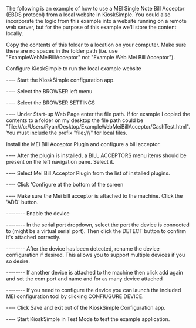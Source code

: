 The following is an example of how to use a MEI Single Note Bill Acceptor (EBDS protocol) from a local website in KioskSimple.  You could also incorporate the logic from this example into a website running on a remote web server, but for the purpose of this example we'll store the content locally.

Copy the contents of this folder to a location on your computer.  Make sure there are no spaces in the folder path (i.e. use "ExampleWebMeiBillAcceptor" not "Example Web Mei Bill Acceptor").

Configure KioskSimple to run the local example website

---- Start the KioskSimple configuration app.

---- Select the BROWSER left menu 

---- Select the BROWSER SETTINGS

---- Under Start-up Web Page enter the file path.  If for example I copied the contents to a folder on my desktop the file path could be "file:///c:/Users/Ryan/Desktop/ExampleWebMeiBillAcceptor/CashTest.html".  You must include the prefix "file:///" for local files.


Install the MEI Bill Acceptor Plugin and configure a bill acceptor. 

---- After the plugin is installed, a BILL ACCEPTORS menu items should be present on the left navigation pane. Select it. 

---- Select Mei Bill Acceptor Plugin from the list of installed plugins. 

---- Click 'Configure at the bottom of the screen

---- Make sure the Mei bill acceptor is attached to the machine. Click the 'ADD' button. 

-------- Enable the device

-------- In the serial port dropdown, select the port the device is connected to (might be a virtual serial port). Then click the DETECT button to confirm it's attached correctly.

-------- After the device has been detected, rename the device configuration if desired. This allows you to support multiple devices if you so desire.

-------- If another device is attached to the machine then click add again and set the com port and name and for as many device attached

-------- If you need to configure the device you can launch the included MEI configuration tool by clicking CONFIUGURE DEVICE.

---- Click Save and exit out of the KioskSimple Configuration app.

---- Start KioskSimple in Test Mode to test the example application.
